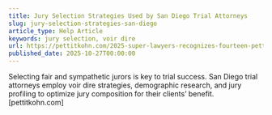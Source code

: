 ```yaml
---
title: Jury Selection Strategies Used by San Diego Trial Attorneys
slug: jury-selection-strategies-san-diego
article_type: Help Article
keywords: jury selection, voir dire
url: https://pettitkohn.com/2025-super-lawyers-recognizes-fourteen-pettit-kohn-attorneys-in-san-diego-office/
published_date: 2025-10-27T00:00:00
---
```


Selecting fair and sympathetic jurors is key to trial success. San Diego trial attorneys employ voir dire strategies, demographic research, and jury profiling to optimize jury composition for their clients’ benefit.[pettitkohn.com]